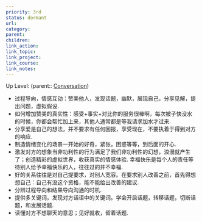 ```yaml
---
priority: 3rd
status: dormant
url: 
category: 
parent: 
children: 
link_action: 
link_topic: 
link_project: 
link_course: 
link_notes: 
---
```

Up Level: (parent:: [Conversation](Conversation.md))

- 过程导向，情感互动：赞美他人，发现话题，幽默，展现自己，分享见解，提出问题，虚拟假设.
- 如何增加赞美的真实性：感受+事实+对比你的服务很棒啊，每次被子快没水的时候，你都会帮忙加上来，其他人通常都是等我请求加水才过来.
- 分享爱是自己的想法，并不要求有任何回报，享受现在，不要执着于得到对方的响应.
- 制造情绪变化的场景一开始的好奇，紧张，困惑等等，到后面的开心.
- 激发对方的想象当非功利性的行为满足了我们非功利性的幻想，浪漫就产生了；创造精彩的虚拟世界，收获真实的情感体验.
幸福快乐是每个人的责任等待别人给予幸福快乐的人，往往过的并不幸福.
- 好的关系往往是对自己提要求，对别人宽容。在要求别人改善之前，首先得想想自己：自己有没这个资格，能不能给出改善的建议.
- 分辨过程导向和结果导向沟通的时机.
- 提供多关键词，发现对方话语中的关键词。学会开启话题，转移话题，切断话题，和发展话题.
- 读懂对方不想聊天的意思；见好就收，留着话题.